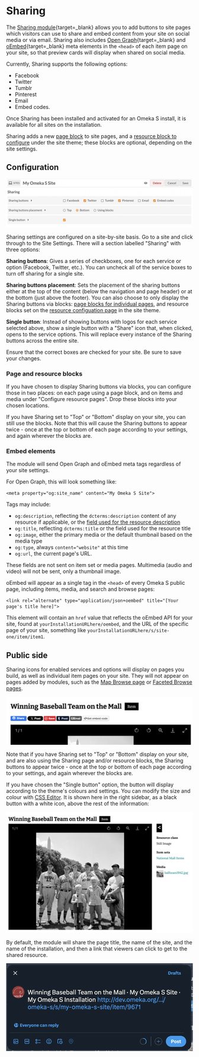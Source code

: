 # Sharing

The [Sharing module](https://omeka.org/s/modules/Sharing){target=_blank} allows you to add buttons to site pages which visitors can use to share and embed content from your site on social media or via email. Sharing also includes [Open Graph](https://ogp.me/){target=_blank} and [oEmbed](https://oembed.com/){target=_blank} meta elements in the `<head>` of each item page on your site, so that preview cards will display when shared on social media. 

Currently, Sharing supports the following options:

- Facebook
- Twitter
- Tumblr
- Pinterest
- Email
- Embed codes.

Once Sharing has been installed and activated for an Omeka S install, it is available for all sites on the installation.

Sharing adds a new [page block](../sites/site_pages.md#page-blocks) to site pages, and a [resource block to configure](../sites/site_theme.md#configure-resource-pages) under the site theme; these blocks are optional, depending on the site settings.

## Configuration

!["Sharing" section in site settings](../modules/modulesfiles/sharing.png)

Sharing settings are configured on a site-by-site basis. Go to a site and click through to the Site Settings. There will a section labelled "Sharing" with three options:

**Sharing buttons**: Gives a series of checkboxes, one for each service or option (Facebook, Twitter, etc.). You can uncheck all of the service boxes to turn off sharing for a single site. 

**Sharing buttons placement**: Sets the placement of the sharing buttons either at the top of the content (below the navigation and page header) or at the bottom (just above the footer). You can also choose to only display the Sharing buttons via blocks: [page blocks for individual pages](../sites/site_pages.md#page-blocks), and resource blocks set on the [resource configuation page](../sites/site_theme.md#configure-resource-pages) in the site theme. 

**Single button**: Instead of showing buttons with logos for each service selected above, show a single button with a "Share" icon that, when clicked, opens to the service options. This will replace every instance of the Sharing buttons across the entire site. 

Ensure that the correct boxes are checked for your site. Be sure to save your changes. 

### Page and resource blocks

If you have chosen to display Sharing buttons via blocks, you can configure those in two places: on each page using a page block, and on items and media under "Configure resource pages". Drop these blocks into your chosen locations. 

If you have Sharing set to "Top" or "Bottom" display on your site, you can still use the blocks. Note that this will cause the Sharing buttons to appear twice - once at the top or bottom of each page according to your settings, and again wherever the blocks are. 

### Embed elements

The module will send Open Graph and oEmbed meta tags regardless of your site settings. 

For Open Graph, this will look something like:

```
<meta property="og:site_name" content="My Omeka S Site">
```

Tags may include: 

- `og:description`, reflecting the `dcterms:description` content of any resource if applicable, or the [field used for the resource description](../content/resource-template.md#other-options)
- `og:title`, reflecting `dcterms:title` or the field used for the resource title
- `og:image`, either the primary media or the default thumbnail based on the media type
- `og:type`, always `content="website"` at this time
- `og:url`, the current page's URL.

These fields are not sent on item set or media pages. Multimedia (audio and video) will not be sent, only a thumbnail image. 

oEmbed will appear as a single tag in the `<head>` of every Omeka S public page, including items, media, and search and browse pages: 

```
<link rel="alternate" type="application/json+oembed" title="[Your page's title here]"> 
```

This element will contain an `href` value that reflects the oEmbed API for your site, found at `yourInstallationURLhere/oembed`, and the URL of the specific page of your site, something like `yourInstallationURLhere/s/site-one/item/item1`. 

## Public side

Sharing icons for enabled services and options will display on pages you build, as well as individual item pages on your site. They will not appear on pages added by modules, such as the [Map Browse page](mapping.md) or [Faceted Browse pages](facetedbrowse.md). 

![All available sharing buttons displayed above an item's title, just under the page header](../modules/modulesfiles/sharing_buttons.png)

Note that if you have Sharing set to "Top" or "Bottom" display on your site, and are also using the Sharing page and/or resource blocks, the Sharing buttons to appear twice - once at the top or bottom of each page according to your settings, and again wherever the blocks are. 

If you have chosen the "Single button" option, the button will display according to the theme's colours and settings. You can modify the size and colour with [CSS Editor](csseditor.md). It is shown here in the right sidebar, as a black button with a white icon, above the rest of the information:

![Sharing as a single button on a public item page, in the right sidebar above the rest of the information.](../modules/modulesfiles/sharing_singleButton.png)

By default, the module will share the page title, the name of the site, and the name of the installation, and then a link that viewers can click to get to the shared resource. 

![An example tweet for the page, listing the page’s title then a dot, followed by the site’s title then a dot, followed by the installation title, ending with a URL for the site](../modules/modulesfiles/sharing_tweet.png)

